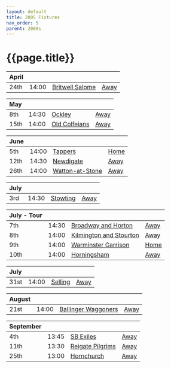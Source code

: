 ```yaml
---
layout: default
title: 2005 Fixtures
nav_order: 5
parent: 2000s
---
```


# {{page.title}}

| April |  |  |  |
|:---|:---|:---|:---|
| 24th | 14:00 | [Britwell Salome](britwell-salome) | [Away](https://goo.gl/maps/CGgpPNyQhotADDFs9) |

| May |  |  |  |
|:---|:---|:---|:---|
| 8th | 14:30 | [Ockley](ockley) | [Away](https://goo.gl/maps/vmhvFhbrVZGrsXAAA) |
| 15th | 14:00 | [Old Colfeians](old-colfeians) | [Away](https://goo.gl/maps/vhwZEdPcYg4q3f3P8) |

| June |  |  |  |
|:---|:---|:---|:---|
| 5th |14:00 | [Tappers](tappers) | [Home](https://goo.gl/maps/w2skeCXwzZTEh7e26) |
| 12th | 14:30 | [Newdigate](newdigate) | [Away](https://goo.gl/maps/9uAr2nHj19CJDEjw6) |
| 26th | 14:00 | [Watton-at-Stone](watton-at-stone) | [Away](https://goo.gl/maps/JPBQawMsjLgYtVHk9) |

| July |  |  |  |
|:---|:---|:---|:---|
| 3rd | 14:30 | [Stowting](stowting) | [Away](https://goo.gl/maps/3Br4woRQXRqh9Uje8) |

| July - Tour |  |  |  |
|:---|:---|:---|:---|
| 7th | 14:30 | [Broadway and Horton](broadway-and-horton) | [Away](https://goo.gl/maps/ULbmC6LSX5HSAe8U6) |
| 8th | 14:00 | [Kilmington and Stourton](kilmington-and-stourton) | [Away](https://goo.gl/maps/6q53XChZh9A2) |
| 9th | 14:00 | [Warminster Garrison](warminster-garrison) | [Home](https://goo.gl/maps/YTmciPVBkhN2FY3d8) |
| 10th | 14:00 | [Horningsham](horningsham) | [Away](https://goo.gl/maps/SNpXcsajYDXfjmff7) |


| July |  |  |  |
|:---|:---|:---|:---|
| 31st | 14:00 | [Selling](selling) | [Away](https//goo.gl/maps/QeLhjBkEbJr) |

| August |  |  |  |
|:---|:---|:---|:---|
| 21st | 14:00 | [Ballinger Waggoners](ballinger-waggoners) | [Away](https://goo.gl/maps/wvVwTSGVsLV3zrDX8) |

| September |  |  |  |
|:---|:---|:---|:---|
| 4th | 13:45 | [SB Exiles](sb-exiles) | [Away](https://goo.gl/maps/2i7gbfjWtgCkoiaR7) |
| 11th | 13:30 | [Reigate Pilgrims](reigate-pilgrims) | [Away](https://goo.gl/maps/z54KDhWLtQreY6xy9) |
| 25th | 13:00| [Hornchurch](hornchurch) | [Away](https://goo.gl/maps/Hrag5ASdpYSCJaYo8) | https://goo.gl/maps/Qid74XiqW3c9xgbe6
